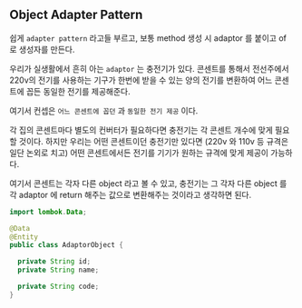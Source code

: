 ## Object Adapter Pattern

쉽게 `adapter pattern` 라고들 부르고, 보통 method 생성 시 adaptor 를 붙이고 of 로 생성자를 만든다.

우리가 실생활에서 흔히 아는 `adaptor` 는 충전기가 있다. 콘센트를 통해서 전선주에서 220v의 전기를 사용하는 기구가 한번에 받을 수 있는
양의 전기를 변환하여 어느 콘센트에 꼽든 동일한 전기를 제공해준다.

여기서 컨셉은 `어느 콘센트에 꼽던` 과 `동일한 전기 제공` 이다.

각 집의 콘센트마다 별도의 컨버터가 필요하다면 충전기는 각 콘센트 개수에 맞게 필요할 것이다. 하지만 우리는 어떤 콘센트이던
충전기만 있다면 (220v 와 110v 등 규격은 일단 논외로 치고) 어떤 콘센트에서든 전기를 기기가 원하는 규격에 맞게 제공이 가능하다.

여기서 콘센트는 각자 다른 object 라고 볼 수 있고, 충전기는 그 각자 다른 object 를 각 adaptor 에 return 해주는 값으로 변환해주는 것이라고 생각하면 된다.

```java
import lombok.Data;

@Data
@Entity
public class AdaptorObject {

  private String id;
  private String name;

  private String code;
}
```
